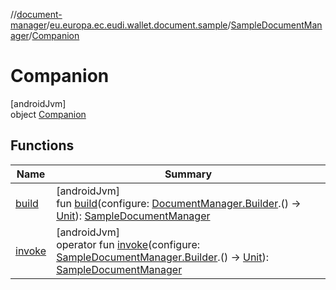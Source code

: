 //[document-manager](../../../../index.md)/[eu.europa.ec.eudi.wallet.document.sample](../../index.md)/[SampleDocumentManager](../index.md)/[Companion](index.md)

# Companion

[androidJvm]\
object [Companion](index.md)

## Functions

| Name                | Summary                                                                                                                                                                                                                                                                                 |
|---------------------|-----------------------------------------------------------------------------------------------------------------------------------------------------------------------------------------------------------------------------------------------------------------------------------------|
| [build](build.md)   | [androidJvm]<br>fun [build](build.md)(configure: [DocumentManager.Builder](../../../eu.europa.ec.eudi.wallet.document/-document-manager/-builder/index.md).() -&gt; [Unit](https://kotlinlang.org/api/latest/jvm/stdlib/kotlin/-unit/index.html)): [SampleDocumentManager](../index.md) |
| [invoke](invoke.md) | [androidJvm]<br>operator fun [invoke](invoke.md)(configure: [SampleDocumentManager.Builder](../-builder/index.md).() -&gt; [Unit](https://kotlinlang.org/api/latest/jvm/stdlib/kotlin/-unit/index.html)): [SampleDocumentManager](../index.md)                                          |
